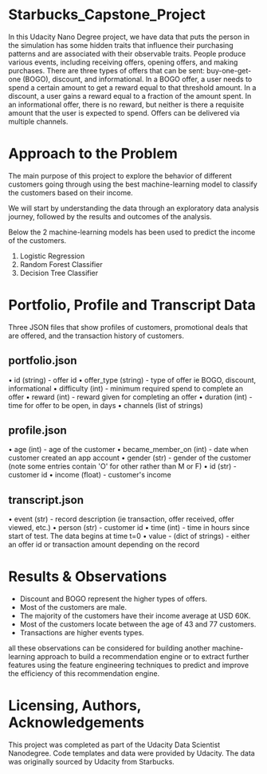 # Starbucks_Capstone_Project

In this Udacity Nano Degree project, we have data that puts the person in the simulation has some hidden traits that influence their purchasing patterns and are associated with their observable traits. People produce various events, including receiving offers, opening offers, and making purchases.
There are three types of offers that can be sent: buy-one-get-one (BOGO), discount, and informational. In a BOGO offer, a user needs to spend a certain amount to get a reward equal to that threshold amount. In a discount, a user gains a reward equal to a fraction of the amount spent. In an informational offer, there is no reward, but neither is there a requisite amount that the user is expected to spend. Offers can be delivered via multiple channels.


# Approach to the Problem

The main purpose of this project to explore the behavior of different customers going through using the best machine-learning model to classify the customers based on their income. 

We will start by understanding the data through an exploratory data analysis journey, followed by the results and outcomes of the analysis.

Below the 2 machine-learning models has been used to predict the income of the customers.

1.	Logistic Regression
2.	Random Forest Classifier
3.	Decision Tree Classifier

# Portfolio, Profile and Transcript Data

Three JSON files that show profiles of customers, promotional deals that are offered, and the transaction history of customers.

## portfolio.json

•	id (string) - offer id
•	offer_type (string) - type of offer ie BOGO, discount, informational
•	difficulty (int) - minimum required spend to complete an offer
•	reward (int) - reward given for completing an offer
•	duration (int) - time for offer to be open, in days
•	channels (list of strings)

## profile.json

•	age (int) - age of the customer
•	became_member_on (int) - date when customer created an app account
•	gender (str) - gender of the customer (note some entries contain 'O' for other rather than M or F)
•	id (str) - customer id
•	income (float) - customer's income

## transcript.json

•	event (str) - record description (ie transaction, offer received, offer viewed, etc.)
•	person (str) - customer id
•	time (int) - time in hours since start of test. The data begins at time t=0
•	value - (dict of strings) - either an offer id or transaction amount depending on the record


# Results & Observations


- Discount and BOGO represent the higher types of offers.
- Most of the customers are male.
- The majority of the customers have their income average at USD 60K.
- Most of the customers locate between the age of 43 and 77 customers.
- Transactions are higher events types.

all these observations can be considered for building another machine-learning approach to build a recommendation engine or to extract further features using the feature engineering techniques to predict and improve the efficiency of this recommendation engine. 


# Licensing, Authors, Acknowledgements

This project was completed as part of the Udacity Data Scientist Nanodegree. Code templates and data were provided by Udacity. The data was originally sourced by Udacity from Starbucks.




